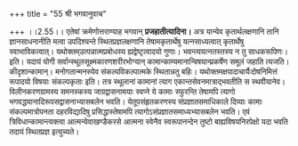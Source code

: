 +++
title = "55 श्री भगवानुवाच"

+++
।।2.55।। एतेषां क्रमेणोत्तराण्याह भगवान् **प्रजहातीत्यादिना।** अत्र
यान्येव कृतार्थलक्षणानि तानि ज्ञानसाधनानीति मत्वा उपदिश्यन्ते
स्थितप्रज्ञलक्षणानि तेषामकृतार्थेषु यत्नसाध्यत्वात् कृतार्थेषु
स्वाभाविकत्वात्। यथोक्तम्उत्पन्नात्मप्रबोधस्य ह्यद्वेष्टृत्वादयो गुणाः।
भवन्त्ययत्नतस्तस्य न तु साधकरूपिणः। इति। यदायं योगी
सर्वान्स्थूलसूक्ष्मकारणशरीरभोग्यान् कामान्काम्यमानान्विषयान्प्रकर्षेण
समूलं जहाति त्यजति। कीदृशान्कामान्। मनोगतान्मनस्येव संकल्पविकल्पात्मके
स्थितान्नतु बहिः। यथोक्तमक्षपादाचार्यैःदोषनिमित्तं रूपादयो विषयाः
संकल्पकृताः इति। तत्र स्थूलानां कामानां त्याग एकान्तसेवनमात्राद्भवतीति स
स्थवीयानेव। विलीनकरणग्रामस्य समनस्कस्य जाग्रद्वासनामयाः स्वप्ने ये कामाः
स्फुरन्ति तेषामपि त्यागो भगवद्ध्यानादिरूपसद्वासनाभ्यासबलेन भवति।
येतूपसंहृतकरणस्य संप्रज्ञातसमाधिकाले दिव्याः कामाः संकल्पमात्रोपनता
दहरविद्यादिषु प्रसिद्धास्तेषामपि त्यागोऽसंप्रज्ञातसमाध्यभ्यासबलेन भवति।
एवं त्रिविधान्कामान्त्यक्त्वा आत्मन्येवाखण्डैकरसे आत्मना स्वेनैव
स्वरूपानन्देन तुष्टो बाह्यविषयनिरपेक्षो यदा भवति तदायं स्थितप्रज्ञ
इत्युच्यते।  
